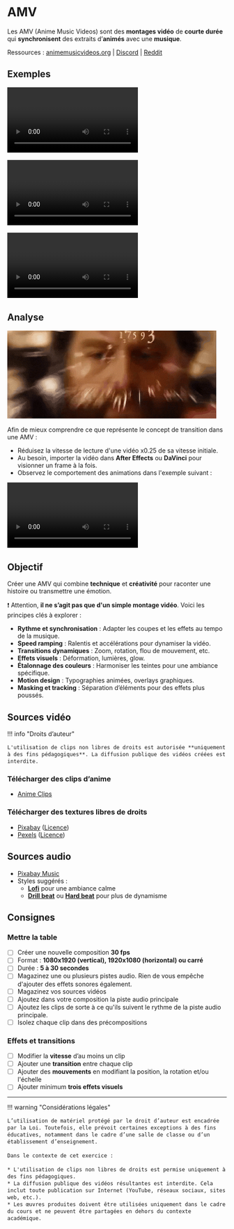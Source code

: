 # AMV

Les AMV (Anime Music Videos) sont des **montages vidéo** de **courte durée** qui **synchronisent** des extraits d’**animés** avec une **musique**.

Ressources : [animemusicvideos.org](https://www.animemusicvideos.org/forum/viewforum.php?f=164) | [Discord](https://discord.gg/P5ytbDR) | [Reddit](https://www.reddit.com/r/amv)

## Exemples

![type:video](ex1.mp4)

![type:video](ex2.mp4)

![type:video](ex3.mp4)

## Analyse

![](./analyse.gif)

Afin de mieux comprendre ce que représente le concept de transition dans une AMV :

* Réduisez la vitesse de lecture d'une vidéo x0.25 de sa vitesse initiale. 
* Au besoin, importer la vidéo dans **After Effects** ou **DaVinci** pour visionner un frame à la fois.
* Observez le comportement des animations dans l'exemple suivant :

![type:video](ex0.mp4)

## Objectif

Créer une AMV qui combine **technique** et **créativité** pour raconter une histoire ou transmettre une émotion. 

❗ Attention, **il ne s’agit pas que d'un simple montage vidéo**. Voici les principes clés à explorer : 

- **Rythme et synchronisation** : Adapter les coupes et les effets au tempo de la musique.
- **Speed ramping** : Ralentis et accélérations pour dynamiser la vidéo.
- **Transitions dynamiques** : Zoom, rotation, flou de mouvement, etc.
- **Effets visuels** : Déformation, lumières, glow.
- **Étalonnage des couleurs** : Harmoniser les teintes pour une ambiance spécifique.
- **Motion design** : Typographies animées, overlays graphiques.
- **Masking et tracking** : Séparation d’éléments pour des effets plus poussés.

## Sources vidéo

!!! info "Droits d’auteur"

    L'utilisation de clips non libres de droits est autorisée **uniquement à des fins pédagogiques**. La diffusion publique des vidéos créées est interdite.

### Télécharger des clips d’anime

- [Anime Clips](https://animeclips.online/clips/)

### Télécharger des textures libres de droits

- [Pixabay](https://pixabay.com/videos/search/texture/) ([Licence](https://pixabay.com/service/license-summary/))
- [Pexels](https://www.pexels.com/search/videos/texture/) ([Licence](https://www.pexels.com/license/))

## Sources audio

- [Pixabay Music](https://pixabay.com/music/)
- Styles suggérés :
  - **[Lofi](https://pixabay.com/music/search/lofi/)** pour une ambiance calme
  - **[Drill beat](https://pixabay.com/music/search/drill%20beat/)** ou **[Hard beat](https://pixabay.com/music/search/hard%20beat/)** pour plus de dynamisme


## Consignes

### Mettre la table

- [ ] Créer une nouvelle composition **30 fps**
- [ ] Format : **1080x1920 (vertical), 1920x1080 (horizontal) ou carré**
- [ ] Durée : **5 à 30 secondes**
- [ ] Magazinez une ou plusieurs pistes audio. Rien de vous empêche d'ajouter des effets sonores également.
- [ ] Magazinez vos sources vidéos
- [ ] Ajoutez dans votre composition la piste audio principale
- [ ] Ajoutez les clips de sorte à ce qu'ils suivent le rythme de la piste audio principale.
- [ ] Isolez chaque clip dans des précompositions

### Effets et transitions

- [ ] Modifier la **vitesse** d’au moins un clip
- [ ] Ajouter une **transition** entre chaque clip
- [ ] Ajouter des **mouvements** en modifiant la position, la rotation et/ou l'échelle
- [ ] Ajouter minimum **trois effets visuels**

---

!!! warning "Considérations légales"

    L’utilisation de matériel protégé par le droit d’auteur est encadrée par la Loi. Toutefois, elle prévoit certaines exceptions à des fins éducatives, notamment dans le cadre d’une salle de classe ou d’un établissement d’enseignement.

    Dans le contexte de cet exercice :

    * L'utilisation de clips non libres de droits est permise uniquement à des fins pédagogiques.
    * La diffusion publique des vidéos résultantes est interdite. Cela inclut toute publication sur Internet (YouTube, réseaux sociaux, sites web, etc.).
    * Les œuvres produites doivent être utilisées uniquement dans le cadre du cours et ne peuvent être partagées en dehors du contexte académique.